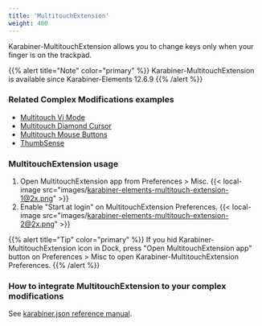 ```yaml
---
title: 'MultitouchExtension'
weight: 400
---
```


Karabiner-MultitouchExtension allows you to change keys only when your finger is on the trackpad.

{{% alert title="Note" color="primary" %}}
Karabiner-MultitouchExtension is available since Karabiner-Elements 12.6.9
{{% /alert %}}

### Related Complex Modifications examples

-   [Multitouch Vi Mode](https://ke-complex-modifications.pqrs.org/#multitouch_vi_mode)
-   [Multitouch Diamond Cursor](https://ke-complex-modifications.pqrs.org/#multitouch_diamond_cursor)
-   [Multitouch Mouse Buttons](https://ke-complex-modifications.pqrs.org/#multitouch_mouse_buttons)
-   [ThumbSense](https://ke-complex-modifications.pqrs.org/#thumbsense)

### MultitouchExtension usage

1.  Open MultitouchExtension app from Preferences > Misc.
    {{< local-image src="images/karabiner-elements-multitouch-extension-1@2x.png" >}}
2.  Enable "Start at login" on MultitouchExtension Preferences.
    {{< local-image src="images/karabiner-elements-multitouch-extension-2@2x.png" >}}

{{% alert title="Tip" color="primary" %}}
If you hid Karabiner-MultitouchExtension icon in Dock,
press "Open MultitouchExtension app" button on Preferences > Misc to open Karabiner-MultitouchExtension Preferences.
{{% /alert %}}

### How to integrate MultitouchExtension to your complex modifications

See <a href="json.html#multitouch-extension" target="_blank">karabiner.json reference manual</a>.
